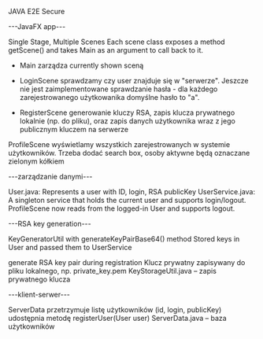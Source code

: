 JAVA E2E Secure


---JavaFX app---

Single Stage, Multiple Scenes
Each scene class exposes a method getScene() and takes Main as an argument to call back to it.

- Main zarządza currently shown sceną

- LoginScene sprawdzamy czy user znajduje się w "serwerze". Jeszcze nie jest zaimplementowane sprawdzanie hasła - dla każdego zarejestrowanego użytkowanika domyślne hasło to "a".

- RegisterScene generowanie kluczy RSA, zapis klucza prywatnego lokalnie (np. do pliku), oraz zapis danych użytkownika wraz z jego publicznym kluczem na serwerze

ProfileScene wyświetlamy wszystkich zarejestrowanych w systemie użytkowników. Trzeba dodać search box, osoby aktywne będą oznaczane zielonym kółkiem


---zarządzanie danymi---

User.java: Represents a user with ID, login, RSA publicKey
UserService.java: A singleton service that holds the current user and supports login/logout.
ProfileScene now reads from the logged-in User and supports logout.


---RSA key generation---

KeyGeneratorUtil with generateKeyPairBase64() method
Stored keys in User and passed them to UserService

generate RSA key pair during registration
Klucz prywatny zapisywany do pliku lokalnego, np. private_key.pem
KeyStorageUtil.java – zapis prywatnego klucza


---klient-serwer---

ServerData przetrzymuje listę użytkowników (id, login, publicKey)
udostępnia metodę registerUser(User user)
ServerData.java – baza użytkowników
